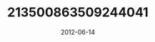 ---
title: "213500863509244041"
cover: "2012-06-14 20.55.08 213500863509244041_46248401"
photo: "2012-06-14 20.55.08 213500863509244041_46248401"
date: "2012-06-14"
type: "photo"
---